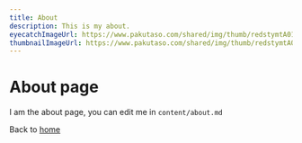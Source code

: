 ```yaml
---
title: About
description: This is my about.
eyecatchImageUrl: https://www.pakutaso.com/shared/img/thumb/redstymtA018_TP_V4.jpg
thumbnailImageUrl: https://www.pakutaso.com/shared/img/thumb/redstymtA018_TP_V4.jpg
---
```


# About page

I am the about page, you can edit me in <code>content/about.md</code>

Back to [home](/content/)
